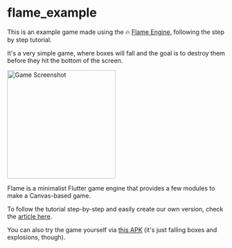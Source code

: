 # flame_example

This is an example game made using the :fire: [Flame Engine](https://github.com/luanpotter/flame), following the step by step tutorial.

It's a very simple game, where boxes will fall and the goal is to destroy them before they hit the bottom of the screen.

<img src="https://github.com/luanpotter/flame-example/raw/master/tutorial/screenshots/print2.png" alt="Game Screenshot" width="250">

Flame is a minimalist Flutter game engine that provides a few modules to make a Canvas-based game.

To follow the tutorial step-by-step and easily create our own version, check the [article here](https://github.com/luanpotter/flame-example/blob/master/tutorial/article.md).

You can also try the game yourself via [this APK](https://github.com/luanpotter/flame-example/raw/master/tutorial/flame_example.apk) (it's just falling boxes and explosions, though).